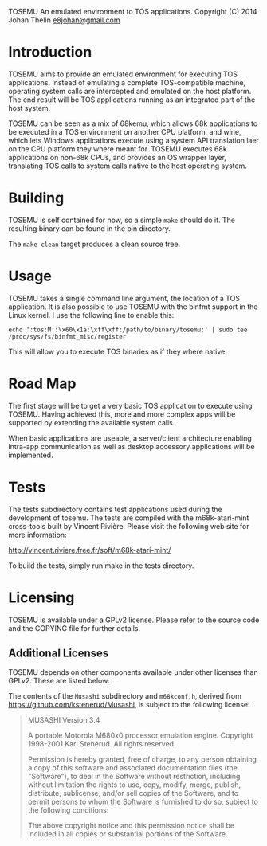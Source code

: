 TOSEMU
An emulated environment to TOS applications.
Copyright (C) 2014 Johan Thelin <e8johan@gmail.com>

Introduction
============

TOSEMU aims to provide an emulated environment for executing TOS applications. 
Instead of emulating a complete TOS-compatible machine, operating system calls 
are intercepted and emulated on the host platform. The end result will be TOS 
applications running as an integrated part of the host system.

TOSEMU can be seen as a mix of 68kemu, which allows 68k applications to be 
executed in a TOS environment on another CPU platform, and wine, which lets 
Windows applications execute using a system API translation laer on the CPU 
platform they where meant for. TOSEMU executes 68k applications on non-68k 
CPUs, and provides an OS wrapper layer, translating TOS calls to system calls 
native to the host operating system.



Building
========

TOSEMU is self contained for now, so a simple `make` should do it. The resulting 
binary can be found in the bin directory.

The `make clean` target produces a clean source tree.



Usage
=====

TOSEMU takes a single command line argument, the location of a TOS application. It is also possible to use TOSEMU with the binfmt support in the Linux kernel. I use the following line to enable this:

  `echo ':tos:M::\x60\x1a:\xff\xff:/path/to/binary/tosemu:' | sudo tee /proc/sys/fs/binfmt_misc/register`

This will allow you to execute TOS binaries as if they where native.



Road Map
========

The first stage will be to get a very basic TOS application to execute using 
TOSEMU. Having achieved this, more and more complex apps will be supported by 
extending the available system calls.

When basic applications are useable, a server/client architecture enabling 
intra-app communication as well as desktop accessory applications will be 
implemented.



Tests
=====

The tests subdirectory contains test applications used during the development 
of tosemu. The tests are compiled with the m68k-atari-mint cross-tools built by Vincent Rivière. Please visit the following web site for more information:

  http://vincent.riviere.free.fr/soft/m68k-atari-mint/

To build the tests, simply run make in the tests directory.



Licensing
=========

TOSEMU is available under a GPLv2 license. Please refer to the source code and 
the COPYING file for further details.



Additional Licenses
-------------------

TOSEMU depends on other components available under other licenses than GPLv2. 
These are listed below:

The contents of the `Musashi` subdirectory and `m68kconf.h`, derived from 
https://github.com/kstenerud/Musashi, is subject to the following license:

> MUSASHI
> Version 3.4
> 
> A portable Motorola M680x0 processor emulation engine.
> Copyright 1998-2001 Karl Stenerud.  All rights reserved.
> 
> Permission is hereby granted, free of charge, to any person obtaining a copy
> of this software and associated documentation files (the "Software"), to deal
> in the Software without restriction, including without limitation the rights
> to use, copy, modify, merge, publish, distribute, sublicense, and/or sell
> copies of the Software, and to permit persons to whom the Software is
> furnished to do so, subject to the following conditions:
> 
> The above copyright notice and this permission notice shall be included in
> all copies or substantial portions of the Software.
